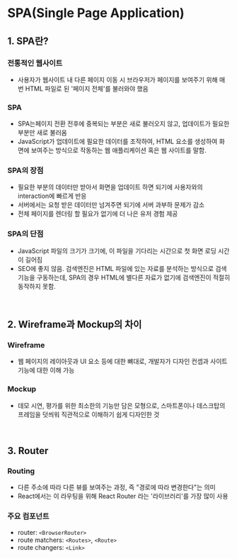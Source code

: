 # SPA(Single Page Application)

## 1. SPA란?

### 전통적인 웹사이트

- 사용자가 웹사이트 내 다른 페이지 이동 시 브라우저가 페이지를 보여주기 위해 매번 HTML 파일로 된 '페이지 전체'를 불러와야 했음

### SPA

- SPA는페이지 전환 전후에 중복되는 부분은 새로 불러오지 않고, 업데이트가 필요한 부분만 새로 불러옴
- JavaScript가 업데이트에 필요한 데이터를 조작하여, HTML 요소를 생성하여 화면에 보여주는 방식으로 작동하는 웹 애플리케이션 혹은 웹 사이트를 말함.

### SPA의 장점

- 필요한 부분의 데이터만 받아서 화면을 업데이트 하면 되기에 사용자와의 interaction에 빠르게 반응
- 서버에서는 요청 받은 데이터만 넘겨주면 되기에 서버 과부하 문제가 감소
- 전체 페이지를 렌더링 할 필요가 없기에 더 나은 유저 경험 제공

### SPA의 단점

- JavaScript 파일의 크기가 크기에, 이 파일을 기다리는 시간으로 첫 화면 로딩 시간이 길어짐
- SEO에 좋지 않음. 검색엔진은 HTML 파일에 있는 자료를 분석하는 방식으로 검색 기능을 구동하는데, SPA의 경우 HTML에 별다른 자료가 없기에 검색엔진이 적절히 동작하지 못함.

<br/>

## 2. Wireframe과 Mockup의 차이

### Wireframe

- 웹 페이지의 레이아웃과 UI 요소 등에 대한 뼈대로, 개발자가 디자인 컨셉과 사이트 기능에 대한 이해 가능

### Mockup

- 데모 시연, 평가를 위한 최소한의 기능만 담은 모형으로, 스마트폰이나 데스크탑의 프레임을 덧씌워 직관적으로 이해하기 쉽게 디자인한 것

<br/>

## 3. Router

### Routing

- 다른 주소에 따라 다른 뷰를 보여주는 과정, 즉 "경로에 따라 변경한다"는 의미
- React에서는 이 라우팅을 위해 React Router 라는 '라이브러리'를 가장 많이 사용

### 주요 컴포넌트

- router: `<BrowserRouter>`
- route matchers: `<Routes>`, `<Route>`
- route changers: `<Link>`
